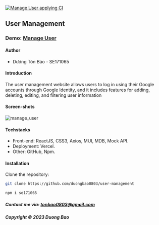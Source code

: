 [![Manage User applying CI](https://github.com/duongbao0803/CRUD_React/actions/workflows/nodejs.yml/badge.svg)](https://github.com/duongbao0803/CRUD_React/actions/workflows/nodejs.yml)

## User Management


### Demo: [Manage User](https://lab7-fer.vercel.app/)


#### Author
- Dương Tôn Bảo - SE171065


#### Introduction

The user management website allows users to log in using their Google accounts through Google Identity, and it includes features for adding, deleting, editing, and filtering user information


#### Screen-shots

![manage_user](https://github.com/duongbao0803/user-management/blob/main/screenshots/Untitled.png?raw=true)


#### Techstacks

- Front-end: ReactJS, CSS3, Axios, MUI, MDB, Mock API.
- Deployment: Vercel.
- Other: GitHub, Npm.


#### Installation

Clone the repository:

```bash
git clone https://github.com/duongbao0803/user-management
```

```bash
npm i se171065
```



##### Contact me via: tonbao0803@gmail.com

##### Copyright &#169; 2023 Duong Bao


